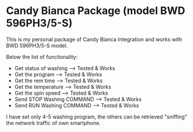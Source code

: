 # Candy Bianca Package (model BWD 596PH3/5-S)

This is my personal package of Candy Bianca Integration and works with BWD 596PH3/5-S model.

Below the list of functionality:
 - Get status of washing --> Tested & Works
 - Get the program --> Tested & Works
 - Get the rem time --> Tested & Works
 - Get the temperature --> Tested & Works
 - Get the spin speed --> Tested & Works
 - Send STOP Washing COMMAND --> Tested & Works
 - Send RUN Washing COMMAND --> Tested & Works

I have set only 4-5 washing program, the others can be retrieved "sniffing" the network traffic of own smartphone.
